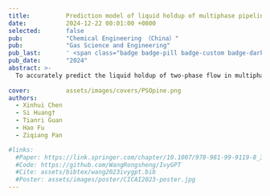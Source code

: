 ```yaml
---
title:          Prediction model of liquid holdup of multiphase pipelines based on PSO-BP algorithm
date:           2024-12-22 00:01:00 +0800
selected:       false
pub:            "Chemical Engineering （China）"
pub:            "Gas Science and Engineering"
pub_last:       ' <span class="badge badge-pill badge-custom badge-dark">Journal</span>'
pub_date:       "2024"
abstract: >-
  To accurately predict the liquid holdup of two-phase flow in multiphase pipelines, leveraging relevant data obtained from previous indoor experiments on gas-liquid two-phase flow, the gray correlation analysis method was used to analyze the influence of pressure, temperature, inclination, pipe diameter, liquid-phase converted velocity, gas-phase converted velocity, and liquid-phase viscosity on the liquid holding of multiphase pipelines, which provided the basis for the determination of the input parameters; A BP neural network optimized based on PSO was used to construct a prediction model for liquid holdup in multiphase pipelines. The model was compared with three multiple regression prediction models, including both linear and nonlinear variants, as well as traditional BP neural networks, and BP neural network prediction models optimized by other algorithms for liquid holdup prediction. The results indicate that, in contrast to the conventional BP model, both the algorithm-optimized BP and the nonlinear multiple regression model display improved predictive performance. The multiple linear regression model performs the least accurately. Among them, the PSO-BP prediction model achieves a mean absolute error of 0.0452, a root mean square error of 0.0614, and a R-squared value of 0.9279 and demonstrates minimal errors and a high degree of fit. Moreover, under high liquid holdup conditions, the PSO-BP model maintains better prediction accuracy compared to other models, indicating that the PSOBP model is suitable for predicting the liquid holdup of multiphase pipelines.
  
cover:          assets/images/covers/PSOpine.png
authors:
  - Xinhui Chen
  - Si Huang†
  - Tianri Guan
  - Hao Fu
  - Ziqiang Pan

#links:
  #Paper: https://link.springer.com/chapter/10.1007/978-981-99-9119-8_34
  #Code: https://github.com/WangRongsheng/IvyGPT
  #Cite: assets/bibtex/wang2023ivygpt.bib
  #Poster: assets/images/poster/CICAI2023-poster.jpg
---
```

